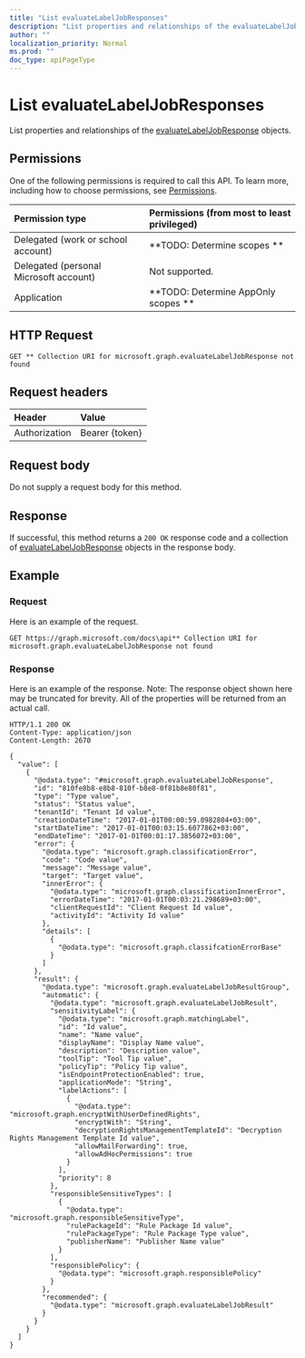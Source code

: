 ```yaml
---
title: "List evaluateLabelJobResponses"
description: "List properties and relationships of the evaluateLabelJobResponse objects."
author: ""
localization_priority: Normal
ms.prod: ""
doc_type: apiPageType
---
```


# List evaluateLabelJobResponses

List properties and relationships of the [evaluateLabelJobResponse](../resources/evaluatelabeljobresponse.md) objects.

## Permissions
One of the following permissions is required to call this API. To learn more, including how to choose permissions, see [Permissions](/concepts/permissions-reference.md).

|Permission type|Permissions (from most to least privileged)|
|:---|:---|
|Delegated (work or school account)|**TODO: Determine scopes **|
|Delegated (personal Microsoft account)|Not supported.|
|Application|**TODO: Determine AppOnly scopes **|

## HTTP Request
<!-- {
  "blockType": "ignored"
}
-->
``` http
GET ** Collection URI for microsoft.graph.evaluateLabelJobResponse not found
```

## Request headers
|Header|Value|
|:---|:---|
|Authorization|Bearer {token}|

## Request body
Do not supply a request body for this method.

## Response
If successful, this method returns a `200 OK` response code and a collection of [evaluateLabelJobResponse](../resources/evaluatelabeljobresponse.md) objects in the response body.

## Example

### Request
Here is an example of the request.
<!-- {
  "blockType": "request",
  "name": "get_evaluatelabeljobresponse"
}
-->
``` http
GET https://graph.microsoft.com/docs\api** Collection URI for microsoft.graph.evaluateLabelJobResponse not found
```

### Response
Here is an example of the response. Note: The response object shown here may be truncated for brevity. All of the properties will be returned from an actual call.
<!-- {
  "blockType": "response",
  "truncated": true,
  "@odata.type": "collection(microsoft.graph.evaluatelabeljobresponse)"
}
-->
``` http
HTTP/1.1 200 OK
Content-Type: application/json
Content-Length: 2670

{
  "value": [
    {
      "@odata.type": "#microsoft.graph.evaluateLabelJobResponse",
      "id": "810fe8b8-e8b8-810f-b8e8-0f81b8e80f81",
      "type": "Type value",
      "status": "Status value",
      "tenantId": "Tenant Id value",
      "creationDateTime": "2017-01-01T00:00:59.0982804+03:00",
      "startDateTime": "2017-01-01T00:03:15.6077862+03:00",
      "endDateTime": "2017-01-01T00:01:17.3856072+03:00",
      "error": {
        "@odata.type": "microsoft.graph.classificationError",
        "code": "Code value",
        "message": "Message value",
        "target": "Target value",
        "innerError": {
          "@odata.type": "microsoft.graph.classificationInnerError",
          "errorDateTime": "2017-01-01T00:03:21.298689+03:00",
          "clientRequestId": "Client Request Id value",
          "activityId": "Activity Id value"
        },
        "details": [
          {
            "@odata.type": "microsoft.graph.classifcationErrorBase"
          }
        ]
      },
      "result": {
        "@odata.type": "microsoft.graph.evaluateLabelJobResultGroup",
        "automatic": {
          "@odata.type": "microsoft.graph.evaluateLabelJobResult",
          "sensitivityLabel": {
            "@odata.type": "microsoft.graph.matchingLabel",
            "id": "Id value",
            "name": "Name value",
            "displayName": "Display Name value",
            "description": "Description value",
            "toolTip": "Tool Tip value",
            "policyTip": "Policy Tip value",
            "isEndpointProtectionEnabled": true,
            "applicationMode": "String",
            "labelActions": [
              {
                "@odata.type": "microsoft.graph.encryptWithUserDefinedRights",
                "encryptWith": "String",
                "decryptionRightsManagementTemplateId": "Decryption Rights Management Template Id value",
                "allowMailForwarding": true,
                "allowAdHocPermissions": true
              }
            ],
            "priority": 8
          },
          "responsibleSensitiveTypes": [
            {
              "@odata.type": "microsoft.graph.responsibleSensitiveType",
              "rulePackageId": "Rule Package Id value",
              "rulePackageType": "Rule Package Type value",
              "publisherName": "Publisher Name value"
            }
          ],
          "responsiblePolicy": {
            "@odata.type": "microsoft.graph.responsiblePolicy"
          }
        },
        "recommended": {
          "@odata.type": "microsoft.graph.evaluateLabelJobResult"
        }
      }
    }
  ]
}
```

